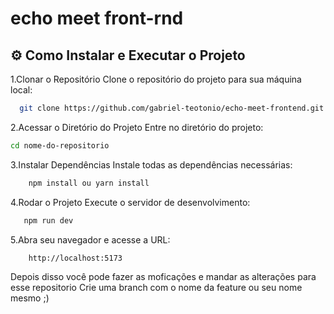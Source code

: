 
# echo meet front-rnd




## ⚙️ Como Instalar e Executar o Projeto



1.Clonar o Repositório Clone o repositório do projeto para sua máquina local:

```bash
  git clone https://github.com/gabriel-teotonio/echo-meet-frontend.git
```
    
2.Acessar o Diretório do Projeto Entre no diretório do projeto:

```bash
cd nome-do-repositorio 
```

3.Instalar Dependências Instale todas as dependências necessárias:

```bash
    npm install ou yarn install
```


4.Rodar o Projeto Execute o servidor de desenvolvimento:

```bash
   npm run dev
```


5.Abra seu navegador e acesse a URL:

```bash
    http://localhost:5173
```

Depois disso você pode fazer as moficações e mandar as alterações para esse repositorio 
Crie uma branch com o nome da feature ou seu nome mesmo ;)
